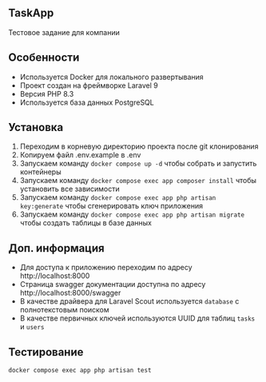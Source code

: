 ## TaskApp

Тестовое задание для компании

## Особенности
- Используется Docker для локального развертывания
- Проект создан на фреймворке Laravel 9
- Версия PHP 8.3
- Используется база данных PostgreSQL

## Установка

1. Переходим в корневую директорию проекта после git клонирования
2. Копируем файл .env.example в .env
3. Запускаем команду `docker compose up -d` чтобы собрать и запустить контейнеры
4. Запускаем команду `docker compose exec app composer install` чтобы установить все зависимости
5. Запускаем команду `docker compose exec app php artisan key:generate` чтобы сгенерировать ключ приложения
6. Запускаем команду `docker compose exec app php artisan migrate` чтобы создать таблицы в базе данных

## Доп. информация
- Для доступа к приложению переходим по адресу http://localhost:8000
- Страница swagger документации доступна по адресу http://localhost:8000/swagger
- В качестве драйвера для Laravel Scout используется `database` с полнотекстовым поиском
- В качестве первичных ключей используются UUID для таблиц `tasks` и `users`

## Тестирование
`docker compose exec app php artisan test`
